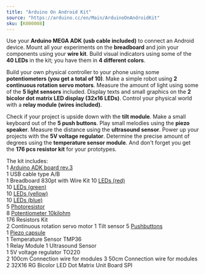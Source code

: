 ```yaml
---
title: "Arduino On Android Kit"
source: "https://arduino.cc/en/Main/ArduinoOnAndroidKit"
sku: [K000008]
---
```


Use your **Arduino MEGA ADK (usb cable included)** to connect an Android device. Mount all your experiments on the **breadboard** and join your components using your **wire kit**. Build visual indicators using some of the **40 LEDs** in the kit; you have them in **4 different colors**. 

Build your own physical controller to your phone using some **potentiometers (you get a total of 10)**. Make a simple robot using **2 continuous rotation servo motors**. Measure the amount of light using some of the **5 light sensors** included. Display texts and small graphics on the **2 bicolor dot matrix LED display (32x16 LEDs)**. Control your physical world with a **relay module (wires included)**. 

Check if your project is upside down with the **tilt module**. Make a small keyboard out of the **5 push buttons**. Play small melodies using the **piezo speaker**. Measure the distance using the **ultrasound sensor**. Power up your projects with the **5V voltage regulator**. Determine the precise amount of degrees using the **temperature sensor module**. And don't forget you get the **176 pcs resistor kit** for your prototypes.

The kit includes:  
1 [Arduino ADK board rev.3](https://docs.arduino.cc/retired/boards/arduino-mega-adk-rev3)  
1 USB cable type A/B  
1 Breadboard 830pt with Wire Kit
10 [LEDs (red)](http://arduino.cc/documents/datasheets/LEDR-L-7113ID-12V%28Ver1287713938.7%29.pdf)  
10 [LEDs (green)](http://arduino.cc/documents/datasheets/LEDG-L-7113GT%28Ver1286952261.13%29.pdf)  
10 [LEDs (yellow)](http://arduino.cc/documents/datasheets/LEDY-L-7113YT.pdf)  
10 [LEDs (blue)](http://arduino.cc/documents/datasheets/LEDB-L-53MBDL.pdf)  
5 [Photoresistor](http://arduino.cc/documents/datasheets/LDR-VT90N2.pdf)  
8 [Potentiometer 10kilohm](http://arduino.cc/documents/datasheets/ACP%5Fpotentiometers.pdf)  
176 Resistors Kit  
2 Continuous rotation servo motor
1 Tilt sensor
5 [Pushbuttons](http://arduino.cc/documents/datasheets/Button.pdf)  
1 [Piezo capsule](http://arduino.cc/documents/datasheets/PIEZO-PKM22EPPH4001-BO.pdf)  
1 Temperature Sensor TMP36  
1 Relay Module
1 Ultrasound Sensor  
1 5V voltage regulator TO220  
2 100cm Connection wire for modules
3 50cm Connection wire for modules
2 32X16 RG Bicolor LED Dot Matrix Unit Board SPI